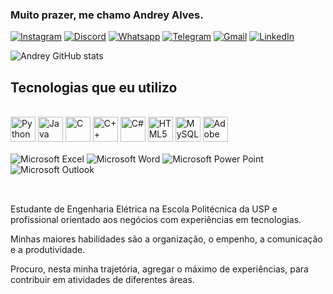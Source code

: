 
### Muito prazer, me chamo Andrey Alves.

[![Instagram](https://img.shields.io/badge/Instagram-E4405F?style=for-the-badge&logo=instagram&logoColor=white)](https://www.instagram.com/andreyzice/)
[![Discord](https://img.shields.io/badge/Discord-7289DA?style=for-the-badge&logo=discord&logoColor=white)](https://discord.gg/mbYkKvuB)
[![Whatsapp](https://img.shields.io/badge/WhatsApp-25D366?style=for-the-badge&logo=whatsapp&logoColor=white)](https://wa.me/+5511964275150)
[![Telegram](https://img.shields.io/badge/Telegram-2CA5E0?style=for-the-badge&logo=telegram&logoColor=white)](https://t.me/andreysilvas)
[![Gmail](https://img.shields.io/badge/Gmail-D14836?style=for-the-badge&logo=gmail&logoColor=white)](mailto:expertiner@gmail.com)
[![LinkedIn](https://img.shields.io/badge/LinkedIn-0077B5?style=for-the-badge&logo=linkedin&logoColor=white)](https://www.linkedin.com/in/andrey-alves-da-silva-02312099/)
<!-- [![YouTube](https://img.shields.io/badge/YouTube-FF0000?style=for-the-badge&logo=youtube&logoColor=white)](https://www.youtube.com/channel/UCOykZaoBSjQwCLWimcNlKfg) -->

![Andrey GitHub stats](https://github-readme-stats.vercel.app/api?username=expertiner&show_icons=true&theme=dark)
<!-- [![Top Langs](https://github-readme-stats.vercel.app/api/top-langs/?username=expertiner)](https://github.com/anuraghazra/github-readme-stats) -->

## Tecnologias que eu utilizo

<div style="display: inline_block"><br/>
    <img align="center" alt="Python" hight="30" width="40" src="https://cdn.jsdelivr.net/gh/devicons/devicon/icons/python/python-original.svg" />
    <img align="center" alt="Java" hight="30" width="40" src="https://cdn.jsdelivr.net/gh/devicons/devicon/icons/java/java-original-wordmark.svg" />
    <img align="center" alt="C" hight="30" width="40" src="https://cdn.jsdelivr.net/gh/devicons/devicon/icons/c/c-original.svg" />
    <img align="center" alt="C++" hight="30" width="40" src="https://cdn.jsdelivr.net/gh/devicons/devicon/icons/cplusplus/cplusplus-original.svg" />
    <img align="center" alt="C#" hight="30" width="40" src="https://cdn.jsdelivr.net/gh/devicons/devicon/icons/csharp/csharp-original.svg" />
    <img align="center" alt="HTML5" hight="30" width="40" src="https://cdn.jsdelivr.net/gh/devicons/devicon/icons/html5/html5-original.svg" />
    <img align="center" alt="MySQL" hight="30" width="40" src="https://cdn.jsdelivr.net/gh/devicons/devicon/icons/mysql/mysql-original-wordmark.svg" />
    <img align="center" alt="Adobe Premiere Pro" hight="30" width="40"src="https://cdn.jsdelivr.net/gh/devicons/devicon/icons/premierepro/premierepro-original.svg" />
    </div>

<div style="display: inline_block"><br/>
    <img align="center" alt="Microsoft Excel" src="https://img.shields.io/badge/Microsoft_Excel-217346?style=for-the-badge&logo=microsoft-excel&logoColor=white" />
    <img align="center" alt="Microsoft Word" src="https://img.shields.io/badge/Microsoft_Word-2B579A?style=for-the-badge&logo=microsoft-word&logoColor=white" />
    <img align="center" alt="Microsoft Power Point" src="https://img.shields.io/badge/Microsoft_PowerPoint-B7472A?style=for-the-badge&logo=microsoft-powerpoint&logoColor=white" />
    <img align="center" alt="Microsoft Outlook" src="https://img.shields.io/badge/Microsoft_Outlook-0078D4?style=for-the-badge&logo=microsoft-outlook&logoColor=white" />
</div><br/>

##

Estudante de Engenharia Elétrica na Escola Politécnica da USP e profissional orientado aos negócios com experiências em tecnologias.

Minhas maiores habilidades são a organização, o empenho, a comunicação e a produtividade.

Procuro, nesta minha trajetória, agregar o máximo de experiências, para contribuir em atividades de diferentes áreas.
